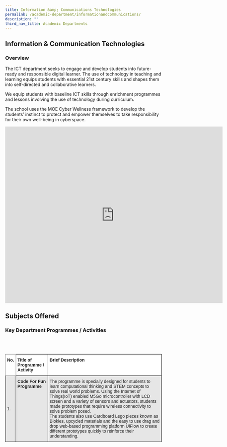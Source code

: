 ```yaml
---
title: Information &amp; Communications Technologies
permalink: /academic-department/informationandcommunications/
description: ""
third_nav_title: Academic Departments
---
```

## Information &amp; Communication Technologies


### Overview


The ICT department seeks to engage and develop students into future-ready and responsible digital learner. The use of technology in teaching and learning equips students with essential 21st century skills and shapes them into self-directed and collaborative learners.

We equip students with baseline ICT skills through enrichment programmes and lessons involving the use of technology during curriculum.  

The school uses the MOE Cyber Wellness framework to develop the students’ instinct to protect and empower themselves to take responsibility for their own well-being in cyberspace.
<br>

<iframe src="https://docs.google.com/presentation/d/e/2PACX-1vQz9FL0AXCAN9ecxaXpg-i6hgiRBoVlmH2gGENC3YaHlbDrjH86JfeAjqJ8iogAsga8QpLuWoO6lVca/embed?start=true&amp;loop=true&amp;delayms=15000" frameborder="0" width="700" height="569" allowfullscreen="true"></iframe>




## Subjects Offered


### Key Department Programmes / Activities
<br>
<br>
<style type="text/css">
.tg  {border-collapse:collapse;border-spacing:0;}
.tg td{border-color:black;border-style:solid;border-width:1px;font-family:Arial, sans-serif;font-size:14px;
  overflow:hidden;padding:10px 5px;word-break:normal;}
.tg th{border-color:black;border-style:solid;border-width:1px;font-family:Arial, sans-serif;font-size:14px;
  font-weight:normal;overflow:hidden;padding:10px 5px;word-break:normal;}
.tg .tg-l2bf{background-color:#FFF;color:#222;font-weight:bold;text-align:left;vertical-align:top}
.tg .tg-h5mn{background-color:#E6E6E6;color:#222;text-align:left;vertical-align:middle}
.tg .tg-xyrl{background-color:#E6E6E6;color:#222;text-align:left;vertical-align:top}
.tg .tg-0f6e{background-color:#FFF;border-color:inherit;color:#222;font-weight:bold;text-align:left;vertical-align:top}
.tg .tg-rs0e{background-color:#E6E6E6;color:#222;font-weight:bold;text-align:left;vertical-align:top}
</style>
<table class="tg">
<thead>
  <tr>
    <th class="tg-0f6e"><span style="font-weight:bold">No.</span></th>
    <th class="tg-l2bf"><span style="font-weight:bold">Title of Programme / Activity</span></th>
    <th class="tg-l2bf"><span style="font-weight:bold">Brief Description</span></th>
  </tr>
</thead>
<tbody>
  <tr>
    <td class="tg-h5mn">1.</td>
    <td class="tg-rs0e"><span style="font-weight:bold">Code For Fun Programme</span></td>
    <td class="tg-xyrl">The programme is specially designed for students to learn computational thinking and STEM concepts to solve real world problems. Using the Internet of Things(IoT) enabled M5Go microcontroller with LCD screen and a variety of sensors and actuators, students made prototypes that require wireless connectivity to solve problem posed.<br>The students also use Cardboard Lego pieces known as Blokies, upcycled materials and the easy to use drag and drop web-based programming platform UiFlow to create different prototypes quickly to reinforce their understanding.</td>
  </tr>
</tbody>
</table>